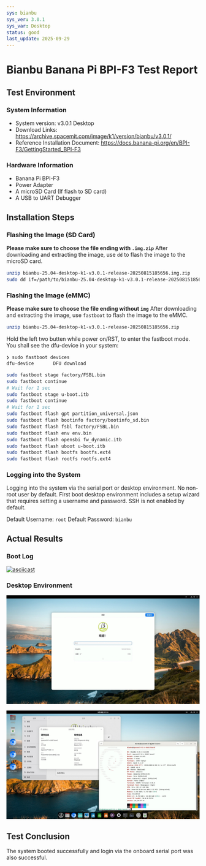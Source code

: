 ```yaml
---
sys: bianbu
sys_ver: 3.0.1
sys_var: Desktop
status: good
last_update: 2025-09-29
---
```


# Bianbu Banana Pi BPI-F3 Test Report

## Test Environment

### System Information

- System version: v3.0.1 Desktop
- Download Links: https://archive.spacemit.com/image/k1/version/bianbu/v3.0.1/
- Reference Installation Document: https://docs.banana-pi.org/en/BPI-F3/GettingStarted_BPI-F3

### Hardware Information

- Banana Pi BPI-F3
- Power Adapter
- A microSD Card (If flash to SD card)
- A USB to UART Debugger

## Installation Steps

### Flashing the Image (SD Card)

**Please make sure to choose the file ending with `.img.zip`**
After downloading and extracting the image, use `dd` to flash the image to the microSD card.

```bash
unzip bianbu-25.04-desktop-k1-v3.0.1-release-20250815185656.img.zip
sudo dd if=/path/to/bianbu-25.04-desktop-k1-v3.0.1-release-20250815185656.img.zip of=/dev/your-device bs=1M status=progress
```

### Flashing the Image (eMMC)

**Please make sure to choose the file ending without `img`**
After downloading and extracting the image, use `fastboot` to flash the image to the eMMC.

```bash
unzip bianbu-25.04-desktop-k1-v3.0.1-release-20250815185656.zip
```

Hold the left two butten while power on/RST, to enter the fastboot mode. You shall see the dfu-device in your system:
```log
❯ sudo fastboot devices
dfu-device       DFU download
```

```bash
sudo fastboot stage factory/FSBL.bin
sudo fastboot continue
# Wait for 1 sec
sudo fastboot stage u-boot.itb
sudo fastboot continue
# Wait for 1 sec
sudo fastboot flash gpt partition_universal.json
sudo fastboot flash bootinfo factory/bootinfo_sd.bin
sudo fastboot flash fsbl factory/FSBL.bin
sudo fastboot flash env env.bin
sudo fastboot flash opensbi fw_dynamic.itb
sudo fastboot flash uboot u-boot.itb
sudo fastboot flash bootfs bootfs.ext4
sudo fastboot flash rootfs rootfs.ext4
```

### Logging into the System

Logging into the system via the serial port or desktop environment. No non-root user by default. First boot desktop environment includes a setup wizard that requires setting a username and password. SSH is not enabled by default.

Default Username: `root`
Default Password: `bianbu`

## Actual Results

### Boot Log

[![asciicast](https://asciinema.org/a/r08q3wTAkNbzMlyHkLSwO5ERo.svg)](https://asciinema.org/a/r08q3wTAkNbzMlyHkLSwO5ERo)

### Desktop Environment

![](./gnome1.jpg)

![](./gnome2.jpg)

## Test Conclusion

The system booted successfully and login via the onboard serial port was also successful.
